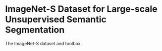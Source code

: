 # ImageNet-S Dataset for Large-scale Unsupervised Semantic Segmentation

The ImageNet-S dataset and toolbox.
